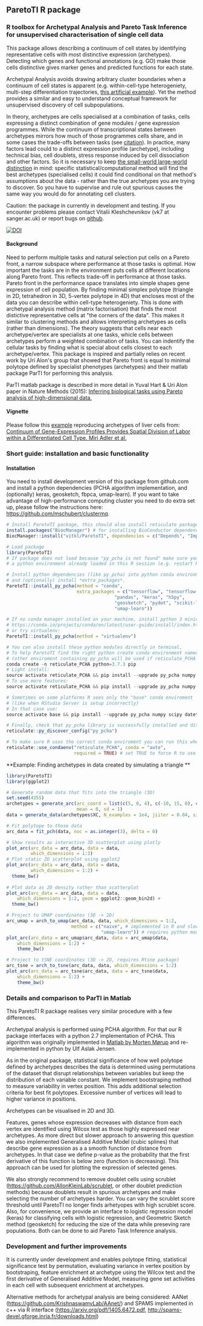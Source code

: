 ## ParetoTI R package 
### R toolbox for Archetypal Analysis and Pareto Task Inference for unsupervised characterisation of single cell data

  This package allows describing a continuum of cell states by identifying representative cells with most distinctive expression (archetypes). Detecting which genes and functional annotations (e.g. GO) make those cells distinctive gives marker genes and predicted functions for each state.   
  
  Archetypal Analysis avoids drawing arbitrary cluster boundaries when a continuum of cell states is apparent (e.g. within-cell-type heterogeniety, multi-step differentiation trajectories, [this artificial example](https://vitkl.github.io/ParetoTI/articles/Comparison_to_kmeans.html#find-archetypes-with-pcha-and-cluster-centers-with-k-means)). Yet the method provides a similar and easy to understand conceptual framework for unsupervised discovery of cell subpopulations.    
  
  In theory, archetypes are cells specialised at a combination of tasks, cells expressing a distinct combination of gene modules / gene expression programmes. While the continuum of transcriptional states between archetypes mirrors how much of those programmes cells share, and in some cases the trade-offs between tasks (see [citation](https://www.nature.com/articles/nmeth.3254)). In practice, many factors lead could to a distinct expression profile (archetype), including technical bias, cell doublets, stress response induced by cell dissociation and other factors. So it is necessary to keep [the small-world large-world distinction](https://youtu.be/4WVelCswXo4?t=2256) in mind: specific statistical/computational method will find the best archetypes (specialised cells) it could find conditional on that method's assumptions about the data - rather than the true archetypes you are trying to discover. So you have to supervise and rule out spurious causes the same way you would do for annotating cell clusters.    
  
  Caution: the package in currently in development and testing. If you encounter problems please contact Vitalii Kleshchevnikov (vk7 at sanger.ac.uk) or report bugs on [github](https://github.com/vitkl/ParetoTI/issues).
  
  [![DOI](https://zenodo.org/badge/146516634.svg)](https://zenodo.org/badge/latestdoi/146516634)
  
#### Background
  
  Need to perform multiple tasks and natural selection put cells on a Pareto front, a narrow subspace where performance at those tasks is optimal. How important the tasks are in the environment puts cells at different locations along Pareto front. This reflects trade-off in performance at those tasks. Pareto front in the performance space translates into simple shapes gene expression of cell population. By finding minimal simplex polytope (triangle in 2D, tetrahedron in 3D, 5-vertex polytope in 4D) that encloses most of the data you can describe within cell-type heterogeniety. This is done with archetypal analysis method (matrix factorisation) that finds the most distictive representative cells at "the corners of the data". This makes it similar to clustering methods and allows interpreting archetypes as cells (rather than dimensions). The theory suggests that cells near each archetype/vertex are specialists at one tasks, whicle cells between archetypes perform a weighted combination of tasks. You can indentify the cellular tasks by finding what is special about cells closest to each archetype/vertex. This package is inspired and partially relies on recent work by Uri Alon's group that showed that Pareto front is equal to minimal polytope defined by specialist phenotypes (archetypes) and their matlab package ParTI for performing this analysis.
  
  ParTI matlab package is described in more detail in Yuval Hart & Uri Alon paper in Nature Methods (2015):
  [Inferring biological tasks using Pareto analysis of high-dimensional data.](https://www.nature.com/articles/nmeth.3254)

#### Vignette

  Please follow this [example](https://vitkl.github.io/ParetoTI/articles/Hepatocyte_example.html) reproducing archetypes of liver cells from:
  [Continuum of Gene-Expression Profiles Provides Spatial Division of Labor within a Differentiated Cell Type. Miri Adler et al.](https://www.sciencedirect.com/science/article/pii/S2405471218304824)

### Short guide: installation and basic functionality

#### Installation 

You need to install development version of this package from github.com and install a python dependencies (PCHA algorithm implementation, and (optionally) keras, geosketch, fbpca, umap-learn). If you want to take advantage of high-performance computing cluster you need to do extra set up, please follow the instructions here: https://github.com/mschubert/clustermq.

```r
# Install ParetoTI package, this should also install reticulate package, if not - install manually.
install.packages("BiocManager") # for installing BioConductor dependencies
BiocManager::install("vitkl/ParetoTI", dependencies = c("Depends", "Imports", "LinkingTo"))
```
```r
# Load package
library(ParetoTI)
# If package does not load because "py_pcha is not found" make sure you do not have
# a python environment already loaded in this R session (e.g. restart R and try loading again).

# Install python dependencies (like py_pcha) into python conda environment,
# and (optionally) install *extra_packages*.
ParetoTI::install_py_pcha(method = "conda", 
                          extra_packages = c("tensorflow", "tensorflow-probability",
                                        "pandas", "keras", "h5py",
                                        "geosketch", "pydot", "scikit-learn==0.20",
                                        "umap-learn"))
```
```r
# If no conda manager installed on your machine, install python 3 miniconda distribution:
# https://conda.io/projects/conda/en/latest/user-guide/install/index.html#regular-installation
# or try virtualenv:
ParetoTI::install_py_pcha(method = "virtualenv")
```

```python
# You can also install these python modules directly in terminal,
# To help ParetoTI find the right python create conda environment named "reticulate_PCHA" (uncomment):
# (other enviroment containing py_pcha will be used if reticulate_PCHA doesn't exist)    
conda create -n reticulate_PCHA python=3.7.3 pip    
# Light install:    
source activate reticulate_PCHA && pip install --upgrade py_pcha numpy scipy datetime geosketch umap-learn    
# To use more features:    
source activate reticulate_PCHA && pip install --upgrade py_pcha numpy scipy datetime tensorflow tensorflow-probability pandas keras h5py geosketch pydot sklearn umap-learn    

# Sometimes on some platforms R sees only the "base" conda enviroment 
# (like when RStudio Server is setup incorrectly)    
# In that case use:
source activate base && pip install --upgrade py_pcha numpy scipy datetime geosketch umap-learn
```

```r
# Finally, check that py_pcha library is successfully installed and discoverable
reticulate::py_discover_config("py_pcha")
```
```r
# To make sure R uses the correct conda enviroment you can run this when you start R:
reticulate::use_condaenv("reticulate_PCHA", conda = "auto",
                         required = TRUE) # set TRUE to force R to use reticulate_PCHA
```

**Example: Finding archetypes in data created by simulating a triangle  **  

```r
library(ParetoTI)
library(ggplot2)

# Generate random data that fits into the triangle (3D)
set.seed(4355)
archetypes = generate_arc(arc_coord = list(c(5, 0, 4), c(-10, 15, 0), c(-30, -20, -5)),
                          mean = 0, sd = 1)
data = generate_data(archetypes$XC, N_examples = 1e4, jiiter = 0.04, size = 0.9)
```
```r
# Fit polytope to those data
arc_data = fit_pch(data, noc = as.integer(3), delta = 0)

# Show results as interactive 3D scatterplot using plotly
plot_arc(arc_data = arc_data, data = data,
         which_dimensions = 1:3)
# Plot static 2D scatterplot using ggplot2
plot_arc(arc_data = arc_data, data = data,
         which_dimensions = 1:2) +
  theme_bw()
  
# Plot data as 2D density rather than scatterplot
plot_arc(arc_data = arc_data, data = data,
    which_dimensions = 1:2, geom = ggplot2::geom_bin2d) +
  theme_bw()
```
```r
# Project to UMAP coordinates (3D -> 2D)
arc_umap = arch_to_umap(arc_data, data, which_dimensions = 1:2,
                        method = c("naive", # implemented in R and slow
                                   "umap-learn")) # requires python module
plot_arc(arc_data = arc_umap$arc_data, data = arc_umap$data,
    which_dimensions = 1:2) +
    theme_bw()
```
```r
# Project to tSNE coordinates (3D -> 2D, requires Rtsne package)
arc_tsne = arch_to_tsne(arc_data, data, which_dimensions = 1:2)
plot_arc(arc_data = arc_tsne$arc_data, data = arc_tsne$data,
    which_dimensions = 1:2) +
    theme_bw()
```

### Details and comparison to ParTI in Matlab
    
  This ParetoTI R package realises very similar procedure with a few differences. 
  
  Archetypal analysis is performed using PCHA algorithm. For that our R package interfaces with a python 2.7 implementation of PCHA. This algorithm was originally implemented in [Matlab by Morten Mørup](http://www.mortenmorup.dk/MMhomepageUpdated_files/Page327.htm) and re-implemented in python by Ulf Aslak Jensen.    

  As in the original package, statistical significance of how well polytope defined by archetypes describes the data is determined using permutations of the dataset that disrupt relationships between variables but keep the distribution of each variable constant. We implement bootstraping method to measure variability in vertex position. This adds additional selection criteria for best fit polytopes. Excessive number of vertices will lead to higher variance in positions. 
  
  Archetypes can be visualised in 2D and 3D.

  Features, genes whose expression decreases with distance from each vertex are identified using Wilcox test as those highly expressed near archetypes. As more direct but slower approach to answering this question we also implemented Generalised Additive Model (cubic splines) that describe gene expression as a a smooth function of distance from archetypes. In that case we define p-value as the probability that the first derivative of this function is below zero (function is decreasing). This approach can be used for plotting the expression of selected genes.
  
  We also strongly recommend to remove doublet cells using scrublet (https://github.com/AllonKleinLab/scrublet, or other doublet prediction methods) because doublets result in spurious archetypes and make selecting the number of archetypes harder. You can vary the scrublet score threshold until ParetoTI no longer finds arhetyopes with high scrublet score. Also, for convenience, we provide an interface to logistic regression model (keras) for classifying cells with logistic regression, and Geometric Sketch method (geosketch) for reducing the size of the data while preseving rare populations. Both can be done to aid Pareto Task Inference analysis. 

### Development and further improvements

It is currently under development and enables polytope fitting, statistical significance test by permutation, evaluating variance in vertex position by bootstraping, feature enrichment at archetype using the Wilcox test and the first derivative of Generalised Additive Model, measuring gene set activities in each cell with subsequent enrichment at archetypes.

Alternative methods for archetypal analysis are being considered: AANet (https://github.com/KrishnaswamyLab/AAnet/) and SPAMS implemented in c++ via R interface (https://arxiv.org/pdf/1405.6472.pdf, http://spams-devel.gforge.inria.fr/downloads.html)
